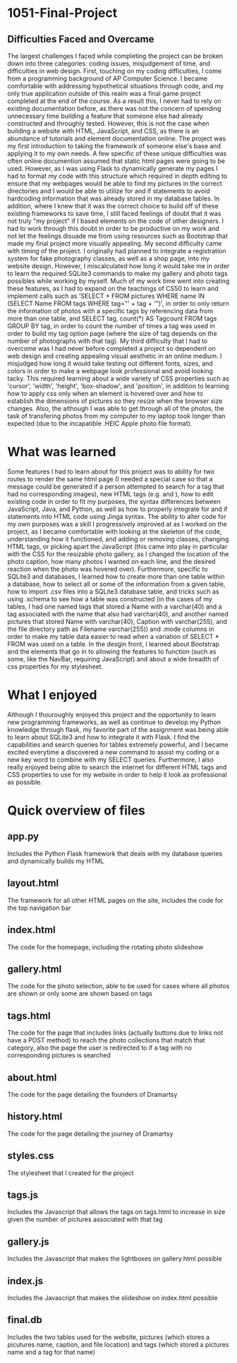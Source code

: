 # 1051-Final-Project

## Difficulties Faced and Overcame
The largest challenges I faced while completing the project can be broken down into three categories: coding issues, misjudgement of time, and difficulties in web design. First, touching on my coding difficulties, I come from a programming background of AP Computer Science. I became comfortable with addressing hypothetical situations through code, and my only true application outside of this realm was a final game project completed at the end of the course. As a result this, I never had to rely on existing documentation before, as there was not the concern of spending unnecessary time building a feature that someone else had already constructed and throughly tested. However, this is not the case when building a website with HTML, JavaScript, and CSS, as there is an abundance of tutorials and element documentation online. The project was my first introduction to taking the framework of someone else's base and applying it to my own needs. A few specific of these unique difficulties was often online documention assumed that static html pages were going to be used. However, as I was using Flask to dynamically generate my pages I had to format my code with this structure which required in depth editing to ensure that my webpages would be able to find my pictures in the correct directories and I would be able to utilize for and if statements to avoid hardcoding information that was already stored in my database tables. In addition, where I knew that it was the correct choice to build off of these existing frameworks to save time, I still faced feelings of doubt that it was not truly "my project" if I based elements on the code of other designers. I had to work through this doubt in order to be productive on my work and not let the feelings disuade me from using resources such as Bootstrap that made my final project more visually appealing. My second difficulty came with timing of the project. I originally had planned to integrate a registration system for fake photography classes, as well as a shop page, into my website design. However, I miscalculated how long it would take me in order to learn the required SQLite3 commands to make my gallery and photo tags possibles while working by myself. Much of my work time went into creating these features, as I had to expand on the teachings of CS50 to learn and implement calls such as 'SELECT * FROM pictures WHERE name IN (SELECT Name FROM tags WHERE tag="' + tag + '")', in order to only return the information of photos with a specific tags by referencing data from more than one table, and SELECT tag, count(\*) AS Tagcount FROM tags GROUP BY tag, in order to count the number of times a tag was used in order to build my tag option page (where the size of tag depends on the number of photographs with that tag). My third difficulty that I had to overcome was I had never before completed a project so dependent on web design and creating appealing visual aesthetic in an online medium. I misjudged how long it would take testing out different fonts, sizes, and colors in order to make a webpage look professional and avoid looking tacky. This required learning about a wide variety of CSS properties such as 'cursor', 'width', 'height', 'box-shadow', and 'position', in addition to learning how to apply css only when an element is hovered over and how to establish the dimensions of pictures so they resize when the browser size changes. Also, the although I was able to get through all of the photos, the task of transfering photos from my computer to my laptop took longer than expected  (due to the incapatible .HEIC Apple photo file format).

# What was learned
Some features I had to learn about for this project was to ability for two routes to render the same html page (I needed a special case so that a message could be generated if a person attempted to search for a tag that had no corresponding images), new HTML tags (e.g. <span> and <th>), how to edit existing code in order to fit my purposes, the syntax differences between JavaScript, Java, and Python, as well as how to properly integrate for and if statements into HTML code using Jinga syntax. The ability to alter code for my own purposes was a skill I progressively improved at as I worked on the project, as I became comfortable with looking at the skeleton of the code, understanding how it functioned, and adding or removing classes, changing HTML tags, or picking apart the JavaScript (this came into play in particular with the CSS for the resizable photo gallery, as I changed the location of the photo caption, how many photos I wanted on each line, and the desired reaction when the photo was hovered over). Furthermore, specific to SQLite3 and databases, I learned how to create more than one table within a database, how to select all or some of the information from a given table, how to import .csv files into a SQLite3 database table, and tricks such as using .schema to see how a table was constructed (in the cases of my tables, I had one named tags that stored a Name with a varchar(40) and a tag associated with the name that also had varchar(40), and another named pictures that stored Name with varchar(40), Caption with varchar(255), and the file directory path as Filename varchar(255)) and .mode columns in order to make my table data easier to read when a variation of SELECT * FROM was used on a table. In the desgin front, I learned about Bootstrap and the elements that go in to allowing the features to function (such as some, like the NavBar, requiring JavaScript) and about a wide breadth of css properties for my stylesheet.

# What I enjoyed
Although I thouroughly enjoyed this project and the opportunity to learn new programming frameworks, as well as continue to develop my Python knowledge through flask, my favorite part of the assignment was being able to learn about SQLite3 and how to integrate it with Flask. I find the capabilities and search queries for tables extremely powerful, and I became excited everytime a discovered a new command to assist my coding or a new key word to combine with my SELECT queries. Furthermore, I also really enjoyed being able to search the internet for different HTML tags and CSS properties to use for my website in order to help it look as professional as possible.

# Quick overview of files

## app.py
Includes the Python Flask framework that deals with my database queries and dynamically builds my HTML

## layout.html
The framework for all other HTML pages on the site, includes the code for the top navigation bar

## index.html
The code for the homepage, including the rotating photo slideshow

## gallery.html
The code for the photo selection, able to be used for cases where all photos are shown or only some are shown based on tags

## tags.html
The code for the page that includes links (actually buttons due to links not have a POST method) to reach the photo collections that match that category, also the page the user is redirected to if a tag with no corresponding pictures is searched

## about.html
The code for the page detailing the founders of Dramartsy

## history.html
The code for the page detailing the journey of Dramartsy

## styles.css
The stylesheet that I created for the project

## tags.js
Includes the Javascript that allows the tags on tags.html to increase in size given the number of pictures associated with that tag

## gallery.js
Includes the Javascript that makes the lightboxes on gallery.html possible

## index.js
Includes the Javascript that makes the slideshow on index.html possible

## final.db
Includes the two tables used for the website, pictures (which stores a picutures name, caption, and file location) and tags (which stored a pictures name and a tag for that name)



